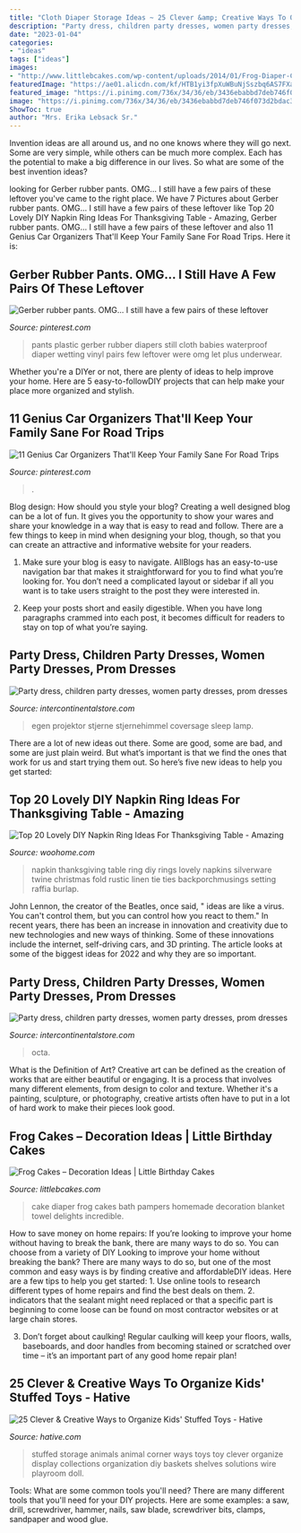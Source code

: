 ```yaml
---
title: "Cloth Diaper Storage Ideas ~ 25 Clever &amp; Creative Ways To Organize Kids&#039; Stuffed Toys"
description: "Party dress, children party dresses, women party dresses, prom dresses"
date: "2023-01-04"
categories:
- "ideas"
tags: ["ideas"]
images:
- "http://www.littlebcakes.com/wp-content/uploads/2014/01/Frog-Diaper-Cake.jpg"
featuredImage: "https://ae01.alicdn.com/kf/HTB1yi3fpXuWBuNjSszbq6AS7FXaq/Coversage-Rotating-Night-Light-Projector-Spin-Starry-Sky-Star-Master-Children-Kids-Baby-Sleep-Romantic-Led.jpg_640x640.jpg"
featured_image: "https://i.pinimg.com/736x/34/36/eb/3436ebabbd7deb746f073d2bdac3e116--plastic-pants.jpg?b=t"
image: "https://i.pinimg.com/736x/34/36/eb/3436ebabbd7deb746f073d2bdac3e116--plastic-pants.jpg?b=t"
ShowToc: true
author: "Mrs. Erika Lebsack Sr."
---
```



Invention ideas are all around us, and no one knows where they will go next. Some are very simple, while others can be much more complex. Each has the potential to make a big difference in our lives. So what are some of the best invention ideas?

	

		
looking for Gerber rubber pants. OMG... I still have a few pairs of these leftover you've came to the right place. We have 7 Pictures about Gerber rubber pants. OMG... I still have a few pairs of these leftover like Top 20 Lovely DIY Napkin Ring Ideas For Thanksgiving Table - Amazing, Gerber rubber pants. OMG... I still have a few pairs of these leftover and also 11 Genius Car Organizers That&#039;ll Keep Your Family Sane For Road Trips. Here it is:
		
    
## Gerber Rubber Pants. OMG... I Still Have A Few Pairs Of These Leftover

<img loading=lazy src="https://i.pinimg.com/736x/34/36/eb/3436ebabbd7deb746f073d2bdac3e116--plastic-pants.jpg?b=t" onerror="this.onerror=null;this.src='https://tse2.mm.bing.net/th?id=OIP.uSQhxKhq1-c-akrhiwqGoAHaJ7&amp;pid=15.1';" alt="Gerber rubber pants. OMG... I still have a few pairs of these leftover">

_Source: pinterest.com_

>pants plastic gerber rubber diapers still cloth babies waterproof diaper wetting vinyl pairs few leftover were omg let plus underwear. 

	

Whether you're a DIYer or not, there are plenty of ideas to help improve your home. Here are 5 easy-to-followDIY projects that can help make your place more organized and stylish.

    
## 11 Genius Car Organizers That&#039;ll Keep Your Family Sane For Road Trips

<img loading=lazy src="https://i.pinimg.com/736x/44/40/b1/4440b1553e7e97e380ba52a461040186.jpg" onerror="this.onerror=null;this.src='https://tse1.mm.bing.net/th?id=OIP.7BcDmwAcU92uuoGViz5hKgHaKA&amp;pid=15.1';" alt="11 Genius Car Organizers That&#039;ll Keep Your Family Sane For Road Trips">

_Source: pinterest.com_

>. 

	

Blog design: How should you style your blog?
Creating a well designed blog can be a lot of fun. It gives you the opportunity to show your wares and share your knowledge in a way that is easy to read and follow. There are a few things to keep in mind when designing your blog, though, so that you can create an attractive and informative website for your readers.
1. Make sure your blog is easy to navigate. AllBlogs has an easy-to-use navigation bar that makes it straightforward for you to find what you’re looking for. You don’t need a complicated layout or sidebar if all you want is to take users straight to the post they were interested in.

2. Keep your posts short and easily digestible. When you have long paragraphs crammed into each post, it becomes difficult for readers to stay on top of what you’re saying.

    
## Party Dress, Children Party Dresses, Women Party Dresses, Prom Dresses

<img loading=lazy src="https://ae01.alicdn.com/kf/HTB1yi3fpXuWBuNjSszbq6AS7FXaq/Coversage-Rotating-Night-Light-Projector-Spin-Starry-Sky-Star-Master-Children-Kids-Baby-Sleep-Romantic-Led.jpg_640x640.jpg" onerror="this.onerror=null;this.src='https://tse4.mm.bing.net/th?id=OIP.1x8KYZcnzieUJeORe-n4FQHaHa&amp;pid=15.1';" alt="Party dress, children party dresses, women party dresses, prom dresses">

_Source: intercontinentalstore.com_

>egen projektor stjerne stjernehimmel coversage sleep lamp. 

	

There are a lot of new ideas out there. Some are good, some are bad, and some are just plain weird. But what’s important is that we find the ones that work for us and start trying them out. So here’s five new ideas to help you get started: 

    
## Top 20 Lovely DIY Napkin Ring Ideas For Thanksgiving Table - Amazing

<img loading=lazy src="http://www.woohome.com/wp-content/uploads/2015/11/Napkin-Rings-For-Thanksgiving-9.jpg" onerror="this.onerror=null;this.src='https://tse3.mm.bing.net/th?id=OIP.ikPbhOeNCjE9J3fo-896iAHaK0&amp;pid=15.1';" alt="Top 20 Lovely DIY Napkin Ring Ideas For Thanksgiving Table - Amazing">

_Source: woohome.com_

>napkin thanksgiving table ring diy rings lovely napkins silverware twine christmas fold rustic linen tie ties backporchmusings setting raffia burlap. 

	

John Lennon, the creator of the Beatles, once said, " ideas are like a virus. You can't control them, but you can control how you react to them." In recent years, there has been an increase in innovation and creativity due to new technologies and new ways of thinking. Some of these innovations include the internet, self-driving cars, and 3D printing. The article looks at some of the biggest ideas for 2022 and why they are so important.

    
## Party Dress, Children Party Dresses, Women Party Dresses, Prom Dresses

<img loading=lazy src="https://ae01.alicdn.com/kf/HTB10QTrVQvoK1RjSZFwq6AiCFXaa.jpg" onerror="this.onerror=null;this.src='https://tse2.mm.bing.net/th?id=OIP.GnnnMtVLYtAWF7z76Il2sgHaKd&amp;pid=15.1';" alt="Party dress, children party dresses, women party dresses, prom dresses">

_Source: intercontinentalstore.com_

>octa. 

	

What is the Definition of Art?
Creative art can be defined as the creation of works that are either beautiful or engaging. It is a process that involves many different elements, from design to color and texture. Whether it's a painting, sculpture, or photography, creative artists often have to put in a lot of hard work to make their pieces look good.

    
## Frog Cakes – Decoration Ideas | Little Birthday Cakes

<img loading=lazy src="http://www.littlebcakes.com/wp-content/uploads/2014/01/Frog-Diaper-Cake.jpg" onerror="this.onerror=null;this.src='https://tse4.mm.bing.net/th?id=OIP.yXfxEnbFdPVF5HF-QXhBFwHaJ4&amp;pid=15.1';" alt="Frog Cakes – Decoration Ideas | Little Birthday Cakes">

_Source: littlebcakes.com_

>cake diaper frog cakes bath pampers homemade decoration blanket towel delights incredible. 

	

How to save money on home repairs: If you’re looking to improve your home without having to break the bank, there are many ways to do so. You can choose from a variety of DIY
Looking to improve your home without breaking the bank? There are many ways to do so, but one of the most common and easy ways is by finding creative and affordableDIY ideas. Here are a few tips to help you get started: 1. Use online tools to research different types of home repairs and find the best deals on them.
2. indicators that the sealant might need replaced or that a specific part is beginning to come loose can be found on most contractor websites or at large chain stores.

3. Don’t forget about caulking! Regular caulking will keep your floors, walls, baseboards, and door handles from becoming stained or scratched over time – it’s an important part of any good home repair plan! 
    
## 25 Clever &amp; Creative Ways To Organize Kids&#039; Stuffed Toys - Hative

<img loading=lazy src="https://hative.com/wp-content/uploads/2015/06/stuffed-toy-storage/13-stuffed-toy-storage-ideas.jpg" onerror="this.onerror=null;this.src='https://tse1.mm.bing.net/th?id=OIP.cY6TK4he9j85tl8FsE4VcwHaLo&amp;pid=15.1';" alt="25 Clever &amp; Creative Ways to Organize Kids&#039; Stuffed Toys - Hative">

_Source: hative.com_

>stuffed storage animals animal corner ways toys toy clever organize display collections organization diy baskets shelves solutions wire playroom doll. 

	

Tools: What are some common tools you'll need?
There are many different tools that you'll need for your DIY projects. Here are some examples: a saw, drill, screwdriver, hammer, nails, saw blade, screwdriver bits, clamps, sandpaper and wood glue.

